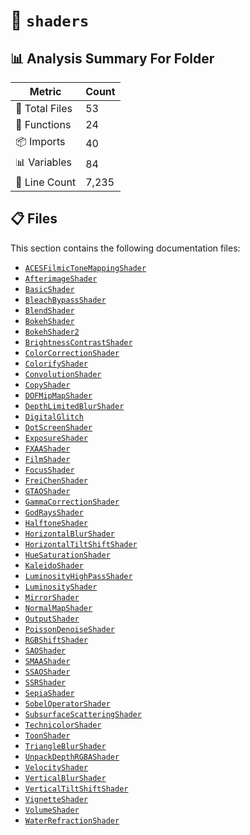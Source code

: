 # 📁 `shaders`

## 📊 Analysis Summary For Folder

| Metric | Count |
|--------|-------|
| 📁 Total Files | 53 |
| 🔧 Functions | 24 |
| 📦 Imports | 40 |
| 📊 Variables | 84 |
| 🔢 Line Count | 7,235 |


## 📋 Files

This section contains the following documentation files:

- [`ACESFilmicToneMappingShader`](./ACESFilmicToneMappingShader.md)
- [`AfterimageShader`](./AfterimageShader.md)
- [`BasicShader`](./BasicShader.md)
- [`BleachBypassShader`](./BleachBypassShader.md)
- [`BlendShader`](./BlendShader.md)
- [`BokehShader`](./BokehShader.md)
- [`BokehShader2`](./BokehShader2.md)
- [`BrightnessContrastShader`](./BrightnessContrastShader.md)
- [`ColorCorrectionShader`](./ColorCorrectionShader.md)
- [`ColorifyShader`](./ColorifyShader.md)
- [`ConvolutionShader`](./ConvolutionShader.md)
- [`CopyShader`](./CopyShader.md)
- [`DOFMipMapShader`](./DOFMipMapShader.md)
- [`DepthLimitedBlurShader`](./DepthLimitedBlurShader.md)
- [`DigitalGlitch`](./DigitalGlitch.md)
- [`DotScreenShader`](./DotScreenShader.md)
- [`ExposureShader`](./ExposureShader.md)
- [`FXAAShader`](./FXAAShader.md)
- [`FilmShader`](./FilmShader.md)
- [`FocusShader`](./FocusShader.md)
- [`FreiChenShader`](./FreiChenShader.md)
- [`GTAOShader`](./GTAOShader.md)
- [`GammaCorrectionShader`](./GammaCorrectionShader.md)
- [`GodRaysShader`](./GodRaysShader.md)
- [`HalftoneShader`](./HalftoneShader.md)
- [`HorizontalBlurShader`](./HorizontalBlurShader.md)
- [`HorizontalTiltShiftShader`](./HorizontalTiltShiftShader.md)
- [`HueSaturationShader`](./HueSaturationShader.md)
- [`KaleidoShader`](./KaleidoShader.md)
- [`LuminosityHighPassShader`](./LuminosityHighPassShader.md)
- [`LuminosityShader`](./LuminosityShader.md)
- [`MirrorShader`](./MirrorShader.md)
- [`NormalMapShader`](./NormalMapShader.md)
- [`OutputShader`](./OutputShader.md)
- [`PoissonDenoiseShader`](./PoissonDenoiseShader.md)
- [`RGBShiftShader`](./RGBShiftShader.md)
- [`SAOShader`](./SAOShader.md)
- [`SMAAShader`](./SMAAShader.md)
- [`SSAOShader`](./SSAOShader.md)
- [`SSRShader`](./SSRShader.md)
- [`SepiaShader`](./SepiaShader.md)
- [`SobelOperatorShader`](./SobelOperatorShader.md)
- [`SubsurfaceScatteringShader`](./SubsurfaceScatteringShader.md)
- [`TechnicolorShader`](./TechnicolorShader.md)
- [`ToonShader`](./ToonShader.md)
- [`TriangleBlurShader`](./TriangleBlurShader.md)
- [`UnpackDepthRGBAShader`](./UnpackDepthRGBAShader.md)
- [`VelocityShader`](./VelocityShader.md)
- [`VerticalBlurShader`](./VerticalBlurShader.md)
- [`VerticalTiltShiftShader`](./VerticalTiltShiftShader.md)
- [`VignetteShader`](./VignetteShader.md)
- [`VolumeShader`](./VolumeShader.md)
- [`WaterRefractionShader`](./WaterRefractionShader.md)